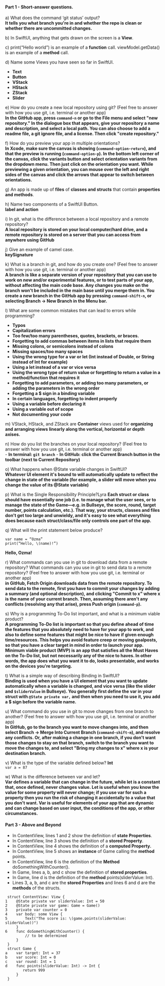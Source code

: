 #### Part 1 - Short-answer questions.
a) What does the command ‘git status’ output?</br>
**It tells you what branch you're in and whether the repo is clean or whether there are uncommitted changes.**

b) In SwiftUI, anything that gets drawn on the screen is a **View**.

c) print(“Hello world”) is an example of a **function** call.
viewModel.getData() is an example of a **method** call.

d) Name some Views you have seen so far in SwiftUI.
  - **Text**
  - **Button**
  - **VStack**
  - **HStack**
  - **ZStack**
  - **Slider**

e) How do you create a new local repository using git? (Feel free to answer with how you use git, i.e. terminal or another app)</br>
**In the GitHub app, press `command-n` or go to the File menu and select "new repository." In the dialogue box that appears, give your repository a name and description, and select a local path. You can also choose to add a readme file, a git ignore file, and a license. Then click "create repository."**

f) How do you preview your app in multiple orientations?</br>
**In Xcode, make sure the canvas is showing (`command-option-return`), and that the preview is running (`command-option-p`). In the bottom left corner of the canvas, click the variants button and select orientation variants from the dropdown menu. Then just click on the orientation you want. While previewing a given orientation, you can mouse over the left and right sides of the canvas and click the arrows that appear to switch between orientations.**

g) An app is made up of **files** of **classes and structs** that contain **properties and methods**.

h) Name two components of a SwiftUI Button.</br>
**label and action**

i) In git, what is the difference between a local repository and a remote repository?</br>
**A local repository is stored on your local computer/hard drive, and a remote repository is stored on a server that you can access from anywhere using GitHub**

j) Give an example of camel case.</br>
**keySignature**

k) What is a branch in git, and how do you create one? (Feel free to answer with how you use git, i.e. terminal or another app)</br>
**A branch is like a separate version of your repository that you can use to work on new and/or experimental features, or to test parts of your app, without affecting the main code base. Any changes you make on the branch won't be included in the main base until you merge them in. You create a new branch in the GitHub app by pressing `command-shift-n`, or selecting Branch -> New Branch in the Menu bar.**

l) What are some common mistakes that can lead to errors while programming?
- **Typos**
- **Capitalization errors**
- **Too few/too many parentheses, quotes, brackets, or braces.**
- **Forgetting to add commas between items in lists that require them**
- **Missing colons, or semicolons instead of colons**
- **Missing spaces/too many spaces**
- **Using the wrong type for a var or let (Int instead of Double, or String instead of Int for example)**
- **Using a let instead of a var or vice versa**
- **Using the wrong type of return value or forgetting to return a value in a method/function that requires it**
- **Forgetting to add parameters, or adding too many parameters, or adding the parameters in the wrong order**
- **Forgetting a $ sign in a binding variable**
- **In certain languages, forgetting to indent properly**
- **Using a variable before declaring it**
- **Using a variable out of scope**
- **Not documenting your code**

m) VStack, HStack, and ZStack are **Container** views used for **organizing and arranging views linearly along the vertical, horizontal or depth axises.**

n) How do you list the branches on your local repository? (Feel free to answer with how you use git, i.e. terminal or another app)</br>
    - **In terminal: `git branch`**
    - **In GitHub: click the Current Branch button in the toolbar (next to Current Repository)**

o) What happens when @State variable changes in SwiftUI?</br>
**Whatever UI element it's bound to will automatically update to reflect the change in state of the variable (for example, a slider will move when you change the value of its @State variable)**

p) What is the Single Responsibility Principle?Lyra
**Each struct or class should have essentially one job (i.e. to manage what the user sees, or to manage the state of the Game—e.g. in Bullseye, the score, round, target number, points calculation, etc.). That way, your structs, classes and files don't get too large and unwieldy, and it's easy to see what everything does because each struct/class/file only controls one part of the app.**

q) What will the print statement below produce?</br>
```
var name = “Ozma”
print(“Hello, \(name)!”)
```
**Hello, Ozma!**

r) What commands can you use in git to download data from a remote repository? What commands can you use in git to send data to a remote repository? (Feel free to answer with how you use git, i.e. terminal or another app)</br>
**in GitHub, Fetch Origin downloads data from the remote repository. To send data to the remote, first you have to commit your changes by adding a summary (and optional description), and clicking "Commit to x" where x is the name of your current branch. Then, assuming there aren't any conflicts (resolving any that arise), press Push origin (`command-p`).**

s) Why is a programming To-Do list important, and what is a minimum viable product?</br>
**A programming To-Do list is important so that you define ahead of time the features that you absolutely need to have for your app to work, and also to define some features that might be nice to have if given enough time/resources. This helps you avoid feature creep or moving goalposts, so that you have a clear target in mind in order to launch your app. Minimum viable product (MVP) is an app that satisfies all the Must Haves on the To-Do list, but not necessarily any of the nice to haves. In other words, the app does what you want it to do, looks presentable, and works on the devices you're targeting.**

t) What is a simple way of describing Binding in SwiftUI?</br>
**Binding is used when you have a UI element that you want to update automatically when a variable is changed, and vice versa (like the slider and `$sliderValue` in Bullseye). You generally first define the var in your struct with `@State private var,` and then when you need to use it, you add a $ sign before the variable name.**

u) What command do you use in git to move changes from one branch to another? (Feel free to answer with how you use git, i.e. terminal or another app)</br>
**In GitHub, go to the branch you want to move changes into, and then select Branch -> Merge Into Current Branch (`command-shift-m`), and resolve any conflicts. Or, after making a change in one branch, if you don't want those changes to stay on that branch, switch to the branch you want to move the changes to, and select "Bring my changes to x" where x is your destination branch.**

v) What is the type of the variable defined below? **Int**</br>
`var a = 87`</br>

w) What is the difference between var and let?</br>
**Var defines a variable that can change in the future, while let is a constant that, once defined, never changes value. Let is useful when you know the value for some property will never change; if you use var for such a property then you run the risk of changing it accidentally to a value that you don't want. Var is useful for elements of your app that are dynamic and can change based on user input, the conditions of the app, or other circumstances.**

#### Part 3 - Above and Beyond
- In ContentView, lines 1 and 2 show the definition of **state Properties**.
- In ContentView, line 3 shows the definition of a **stored Property**.
- In ContentView, line 4 shows the definition of a **computed Property.**
- In ContentView, line 5 shows an   **instance** of Game calling the **method** points.
- In ContentView, line 6 is the definition of the **Method** doSomethingWithCounter().
- In Game, lines a, b, and c show the definition of **stored properties**.
- In Game, line d is the definition of the **method** points(sliderValue: Int).
- Lines 3, a, b, and c are the **stored Properties** and lines 6 and d are the **methods** of the structs.
```
 struct ContentView: View {
1    @State private var sliderValue: Int = 50
2    @State private var game: Game = Game()
3    private var counter = 0
4    var body: some View {
5        Text("The score is: \(game.points(sliderValue: sliderValue))")
     }
6    func doSomethingWithCounter() {
         // to be determined
     }
 }
 struct Game {
a    var target: Int = 37
b    var score: Int = 0
c    var round: Int = 1
d    func points(sliderValue: Int) -> Int {
        return 999
     }
 }
```
